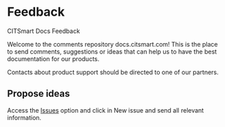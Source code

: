 # Feedback
CITSmart Docs Feedback

Welcome to the comments repository docs.citsmart.com! This is the place to send comments, suggestions or ideas that can help us to have the best documentation for our products.

Contacts about product support should be directed to one of our partners.

## Propose ideas
Access the [Issues][1] option and click in New issue and send all relevant information.

[1]:https://github.com/citsmartdocs/feedback/issues
